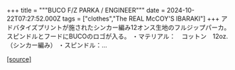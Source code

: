 +++
title = """BUCO F/Z PARKA / ENGINEER"""
date = 2024-10-22T07:27:52.000Z
tags = ["clothes","The REAL McCOY'S IBARAKI"]
+++
アドバタイズプリントが施されたシンカー編み12オンス生地のフルジップパーカ。 スピンドルとフードにBUCOのロゴが入る。 ・マテリアル：　コットン　12oz.（シンカー編み） ・スピンドル：...

[[source]](https://the-realmccoys.ocnk.net/product/1404)
